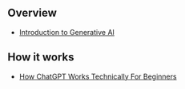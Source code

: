 ## Overview
- [Introduction to Generative AI](https://www.youtube.com/watch?v=G2fqAlgmoPo)

## How it works
- [How ChatGPT Works Technically For Beginners](https://www.youtube.com/watch?v=uCIa6V4uF84)